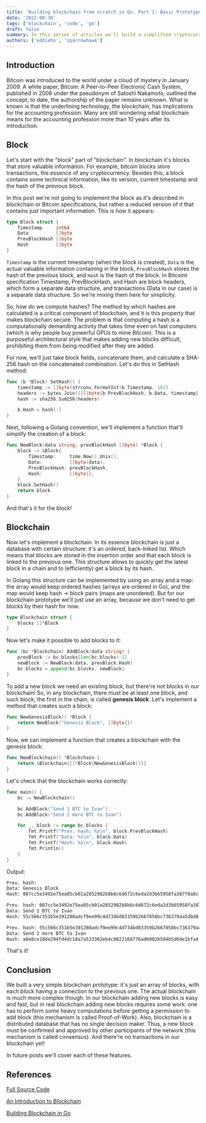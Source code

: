 ```yaml
---
title: 'Building blockchain from scratch in Go. Part 1: Basic Prototype'
date: '2022-08-30'
tags: ['blockchain', 'code', 'go']
draft: false
summary: In this series of articles we'll build a simplified cryptocurrency that's based on a simple blockchain implementation.
authors: ['eddieho', 'sparrowhawk']
---
```


## Introduction

Bitcoin was introduced to the world under a cloud of mystery in January 2009. A
white paper, Bitcoin: A Peer-to-Peer Electronic Cash System, published in 2008 under
the pseudonym of Satoshi Nakamoto, outlined the concept; to date, the authorship of
the paper remains unknown. What is known is that the underlining technology, the
blockchain, has implications for the accounting profession. Many are still wondering
what blockchain means for the accounting profession more than 10 years after its
introduction.

## Block

Let's start with the "block" part of "blockchain". In blockchain it's blocks that
store valuable information. For example, bitcoin blocks store transactions, the
essence of any cryptocurrency. Besides this, a block contains some technical
information, like its version, current timestamp and the hash of the previous block.

In this post we're not going to implement the block as it's described in
blockchain or Bitcoin specifications, but rather a reduced version of it that
contains just important information. This is how it appears:

```go
type Block struct {
	Timestamp     int64
	Data          []byte
	PrevBlockHash []byte
	Hash          []byte
}
```

`Timestamp` is the current timestamp (when the block is created), `Data` is the actual
valuable information containing in the block, `PrevBlockHash` stores the hash of the
previous block, and `Hash` is the hash of the block. In Bitcoint specification
Timestamp, PrevBlockHash, and Hash are block headers, which form a separate data
structure, and transactions (Data in our case) is a separate data structure. So
we're mixing them here for simplicity.

So, how do we compute hashes? The method by which hashes are calculated is a
critical component of blockchain, and it is this property that makes blockchain
secure. The problem is that computing a hash is a computationally demanding activity
that takes time even on fast computers (which is why people buy powerful GPUs to
mine Bitcoin). This is a purposeful architectural style that makes adding new blocks
difficult, prohibiting them from being modified after they are added.

For now, we'll just take block fields, concatenate them, and calculate a SHA-256
hash on the concatenated combination. Let's do this in SetHash method:

```go
func (b *Block) SetHash() {
	timestamp := []byte(strconv.FormatInt(b.Timestamp, 10))
	headers := bytes.Join([][]byte{b.PrevBlockHash, b.Data, timestamp}, []byte{})
	hash := sha256.Sum256(headers)

	b.Hash = hash[:]
}
```

Next, following a Golang convention, we'll implement a function that'll simplify
the creation of a block:

```go
func NewBlock(data string, prevBlockHash []byte) *Block {
	block := &Block{
		Timestamp:     time.Now().Unix(),
		Data:          []byte(data),
		PrevBlockHash: prevBlockHash,
		Hash:          []byte{},
	}
	block.SetHash()
	return block
}
```

And that's it for the block!

## Blockchain

Now let's implement a blockchain. In its essence blockchain is just a database with
certain structure: it's an ordered, back-linked list. Which means that blocks are
stored in the insertion order and that each block is linked to the previous one.
This structure allows to quickly get the latest block in a chain and to
(efficiently) get a block by its hash.

In Golang this structure can be implemented by using an array and a map: the array
would keep ordered hashes (arrays are ordered in Go), and the map would keep hash →
block pairs (maps are unordered). But for our blockchain prototype we'll just use an
array, because we don't need to get blocks by their hash for now.

```go
type Blockchain struct {
	blocks []*Block
}
```

Now let's make it possible to add blocks to it:

```go
func (bc *Blockchain) AddBlock(data string) {
	prevBlock := bc.blocks[len(bc.blocks)-1]
	newBlock := NewBlock(data, prevBlock.Hash)
	bc.blocks = append(bc.blocks, newBlock)
}
```

To add a new block we need an existing block, but there're not blocks in our
blockchain! So, in any blockchain, there must be at least one block, and such block,
the first in the chain, is called **genesis block**. Let's implement a method that
creates such a block:

```go
func NewGenesisBlock() *Block {
	return NewBlock("Genesis Block", []byte{})
}
```

Now, we can implement a function that creates a blockchain with the genesis block:

```go
func NewBlockchain() *Blockchain {
	return &Blockchain{[]*Block{NewGenesisBlock()}}
}
```

Let's check that the blockchain works correctly:

```go
func main() {
	bc := NewBlockchain()

	bc.AddBlock("Send 1 BTC to Ivan")
	bc.AddBlock("Send 2 more BTC to Ivan")

	for _, block := range bc.blocks {
		fmt.Printf("Prev. hash: %x\n", block.PrevBlockHash)
		fmt.Printf("Data: %s\n", block.Data)
		fmt.Printf("Hash: %x\n", block.Hash)
		fmt.Println()
	}
}
```

Output:

```sh
Prev. hash:
Data: Genesis Block
Hash: 087cc5e3492e75ea05cb01a2852982b8b6c6d672c6eda2d3b65958fa387f0a8c

Prev. hash: 087cc5e3492e75ea05cb01a2852982b8b6c6d672c6eda2d3b65958fa387f0a8c
Data: Send 1 BTC to Ivan
Hash: 55c566c351b5e391208adcf9ee99c4d734bd83359b2667058bc736379aa5dbd8

Prev. hash: 55c566c351b5e391208adcf9ee99c4d734bd83359b2667058bc736379aa5dbd8
Data: Send 2 more BTC to Ivan
Hash: a8e8ce10de294fd4dc18a7a533302eb4c8822168776ad6002b5d4b5d6de1bfa4
```

That's it!

## Conclusion

We built a very simple blockchain prototype: it's just an array of blocks, with each
block having a connection to the previous one. The actual blockchain is much more
complex though. In our blockchain adding new blocks is easy and fast, but in real
blockchain adding new blocks requires some work: one has to perform some heavy
computations before getting a permission to add block (this mechanism is called
Proof-of-Work). Also, blockchain is a distributed database that has no single
decision maker. Thus, a new block must be confirmed and approved by other
participants of the network (this mechanism is called consensus). And there're no
transactions in our blockchain yet!

In future posts we'll cover each of these features.

## References

[Full Source Code](https://github.com/noodleslove/blockchain-go/tree/part_1)

[An Introduction to Blockchain](https://www.cpajournal.com/2021/08/18/an-introduction-to-blockchain/)

[Building Blockchain in Go](https://jeiwan.net/posts/building-blockchain-in-go-part-1/)
